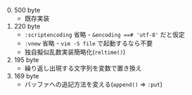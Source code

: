 0. 500 byte
    * 既存実装
1. 220 byte
    * `:scriptencoding` 省略 - `&encoding ==# 'utf-8'` だと仮定
    * `:vnew` 省略 - `vim -S file` で起動するなら不要
    * 独自擬似乱数実装簡略化(`reltime()`)
2. 195 byte
    * 繰り返し出現する文字列を変数で置き換え
3. 169 byte
    * バッファへの追記方法を変える(`append()` => `:put`)
